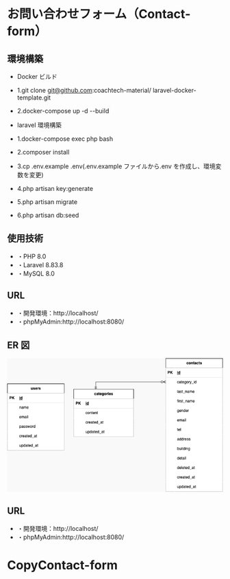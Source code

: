 # お問い合わせフォーム（Contact-form）

## 環境構築

- Docker ビルド
- 1.git clone git@github.com:coachtech-material/ laravel-docker-template.git
- 2.docker-compose up -d --build

- laravel 環境構築
- 1.docker-compose exec php bash
- 2.composer install
- 3.cp .env.example .env(.env.example ファイルから.env を作成し、環境変数を変更)
- 4.php artisan key:generate
- 5.php artisan migrate
- 6.php artisan db:seed

## 使用技術

- ・PHP 8.0
- ・Laravel 8.83.8
- ・MySQL 8.0

## URL

- ・開発環境：http://localhost/
- ・phpMyAdmin:http://localhost:8080/

## ER 図

![ER図](./index.png)

## URL

- ・開発環境：http://localhost/
- ・phpMyAdmin:http://localhost:8080/
# CopyContact-form
